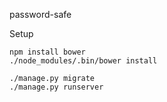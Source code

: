 password-safe

Setup

    npm install bower
    ./node_modules/.bin/bower install

    ./manage.py migrate
    ./manage.py runserver
